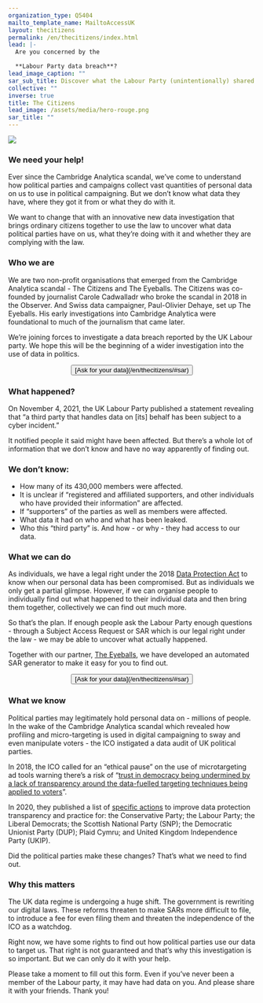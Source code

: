 ```yaml
---
organization_type: Q5404
mailto_template_name: MailtoAccessUK
layout: thecitizens
permalink: /en/thecitizens/index.html
lead: |-
  Are you concerned by the

  **Labour Party data breach**?
lead_image_caption: ""
sar_sub_title: Discover what the Labour Party (unintentionally) shared about you
collective: ""
inverse: true
title: The Citizens
lead_image: /assets/media/hero-rouge.png
sar_title: ""
---
```

![](/assets/media/citizens_eyeballs_small.jpg)

### We need your help!

Ever since the Cambridge Analytica scandal, we’ve come to understand how political parties and campaigns collect vast quantities of personal data on us to use in political campaigning. But we don’t know what data they have, where they got it from or what they do with it. 

We want to change that with an innovative new data investigation that brings ordinary citizens together to use the law to uncover what data political parties have on us, what they’re doing with it and whether they are complying with the law. 

### Who we are

We are two non-profit organisations that emerged from the Cambridge Analytica scandal - The Citizens and The Eyeballs. The Citizens was co-founded by journalist Carole Cadwalladr who broke the scandal in 2018 in the Observer. And Swiss data campaigner, Paul-Olivier Dehaye, set up The Eyeballs. His early investigations into Cambridge Analytica were foundational to much of the journalism that came later. 

We’re joining forces to investigate a data breach reported by the UK Labour party. We hope this will be the beginning of a wider investigation into the use of data in politics.

<center><button class="primary big">[Ask for your data](/en/thecitizens/#sar)</button></center>

### What happened?

On November 4, 2021, the UK Labour Party published a statement revealing that “a third party that handles data on \[its] behalf has been subject to a cyber incident.”

It notified people it said might have been affected. But there’s a whole lot of information that we don’t know and have no way apparently of finding out.

### We don’t know:

* How many of its 430,000 members  were affected.
* It is unclear if “registered and affiliated supporters, and other individuals who have provided their information” are affected.
* If “supporters” of the parties as well as members were affected.
* What data it had on who and what has been leaked.
* Who this “third party” is. And how - or why - they had access to our data. 

### What we can do

As individuals, we have a legal right under the 2018 [Data Protection Act](https://www.legislation.gov.uk/ukpga/2018/12/contents/enacted) to know when our personal data has been compromised. But as individuals we only get a partial glimpse. However, if we can organise people to individually find out what happened to their individual data and then bring them together, collectively we can find out much more.

So that’s the plan. If enough people ask the Labour Party enough questions - through a Subject Access Request or SAR which is our legal right under the law -  we may be able to uncover what actually happened. 

Together with our partner, [The Eyeballs](/), we have developed an automated SAR generator to make it easy for you to find out.

<center><button class="primary big">[Ask for your data](/en/thecitizens/#sar)</button></center>

### What we know

Political parties may legitimately hold personal data on - millions of people. In the wake of the Cambridge Analytica scandal which revealed how profiling and micro-targeting is used in digital campaigning to sway and even manipulate voters - the ICO instigated a data audit of UK political parties. 

In 2018, the ICO called for an “ethical pause” on the use of microtargeting ad tools warning there’s a risk of “[trust in democracy being undermined by a lack of transparency around the data-fuelled targeting techniques being applied to voters](https://techcrunch.com/2020/11/11/data-audit-of-uk-political-parties-finds-laundry-list-of-failings/)”. 

In 2020, they published a list of [specific actions](https://ico.org.uk/about-the-ico/news-and-events/news-and-blogs/2020/11/uk-political-parties-must-improve-data-protection-practices/) to improve data protection transparency and practice for: the Conservative Party; the Labour Party; the Liberal Democrats; the Scottish National Party (SNP); the Democratic Unionist Party (DUP); Plaid Cymru; and United Kingdom Independence Party (UKIP).

Did the political parties make these changes? That’s what we need to find out.

### Why this matters

The UK data regime is undergoing a huge shift. The government is rewriting our digital laws. These  reforms threaten to make SARs more difficult to file, to introduce a fee for even filing them and threaten the independence of the ICO as a watchdog. 

Right now, we have some rights to find out how political parties use our data to target us. That right is not guaranteed and that’s why this investigation is so important. But we can only do it with your help. 

Please take a moment to fill out this form. Even if you’ve never been a member of the Labour party, it may have had data on you. And please share it with your friends. Thank you!